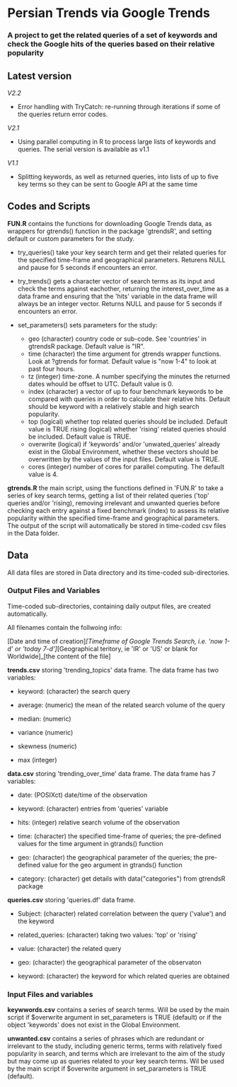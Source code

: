 # Persian Trends via Google Trends

### A project to get the related queries of a set of keywords and check the Google hits of the queries based on their relative popularity

## Latest version

*V2.2*

* Error handling with TryCatch: re-running through iterations if some of the queries return error codes.

*V2.1*

* Using parallel computing in R to process large lists of keywords and queries. The serial version is available as v1.1

*V1.1*

* Splitting keywords, as well as returned queries, into lists of up to five key terms so they can be sent to Google API at the same time


## Codes and Scripts

**FUN.R** contains the functions for downloading Google Trends data, as wrappers for gtrends() function in the package 'gtrendsR', and setting default or custom parameters for the study.

* try_queries() take your key search term and get their related queries for the specified time-frame and geographical parameters. Returens NULL and pause for 5 seconds if encounters an error.

* try_trends() gets a character vector of search terms as its input and check the terms against eachother, returning the interest_over_time as a data frame and ensuring that the 'hits' variable in the data frame will always be an integer vector. Returns NULL and pause for 5 seconds if encounters an error.

* set_parameters() sets parameters for the study:
     * geo (character) country code or sub-code. See 'countries' in gtrendsR package. Default value is "IR".
     * time (character) the time argument for gtrends wrapper functions. Look at ?gtrends for format. Default value is "now 1-4" to look at past four hours.
     * tz (integer) time-zone. A number specifying the minutes the returned dates whould be offset to UTC. Default value is 0.
     * index (character) a vector of up to four benchmark keywords to be compared with queries in order to calculate their relative hits. Default should be keyword with a relatively stable and high search popularity.
     * top (logical) whether top related queries should be included. Default value is TRUE
     rising (logical) whether 'rising' related queries should be included. Default value is TRUE.
     * overwrite (logical) if 'keywords' and/or 'unwated_queries' already exist in the Global Environment, whether these vectors should be overwritten by the values of the input files. Default value is TRUE.
     * cores (integer) number of cores for parallel computing. The default value is 4.

**gtrends.R** the main script, using the functions defined in 'FUN.R' to take a series of key search terms, getting a list of their related queries ('top' queries and/or 'rising), removing irrelevant and unwanted queries before checking each entry against a fixed benchmark (index) to assess its relative popularity within the specified time-frame and geographical parameters. The output of the script will automatically be stored in time-coded csv files in the Data folder.

## Data

All data files are stored in Data directory and its time-coded sub-directories.

### Output Files and Variables

Time-coded sub-directories, containing daily output files, are created automatically.

All filenames contain the follwoing info:

[Date and time of creation]_[Timeframe of Google Trends Search, i.e. 'now 1-d' or 'today 7-d']_[Geographical teritory, ie 'IR' or 'US' or blank for Worldwide]_[the content of the file]

**trends.csv** storing 'trending_topics' data frame. The data frame has two variables:

* keyword: (character) the search query

* average: (numeric) the mean of the related search volume of the query

* median: (numeric)

* variance (numeric)

* skewness (numeric)

* max (integer)

**data.csv** storing 'trending_over_time' data frame. The data frame has 7 variables:

* date: (POSIXct) date/time of the observation

* keyword: (character) entries from 'queries' variable

* hits: (integer) relative search volume of the observation

* time: (character) the specified time-frame of queries; the pre-defined values for the time argument in gtrands() function

* geo: (character) the geographical parameter of the queries; the pre-defined value for the geo argument in gtrands() function

* category: (character) get details with data("categories") from gtrendsR package

**queries.csv** storing 'queries.df' data frame.

* Subject: (character) related correlation between the query ('value') and the keyword

* related_queries: (character) taking two values: 'top' or 'rising'

* value: (character) the related query

* geo: (character) the geographical parameter of the observaton

* keyword: (character) the keyword for which related queries are obtained

### Input Files and variables

**keywwords.csv** contains a series of search terms. Will be used by the main script if $overwrite argument in set_parameters is TRUE (default) or if the object 'keywords' does not exist in the Global Environment.

**unwanted.csv** contains a series of phrases which are redundant or irrelevant to the study, including generic terms, terms with relatively fixed popularity in search, and terms which are irrelevant to the aim of the study but may come up as queries related to your key search terms. Wil be used by the main script if $overwrite argument in set_parameters is TRUE (default). 